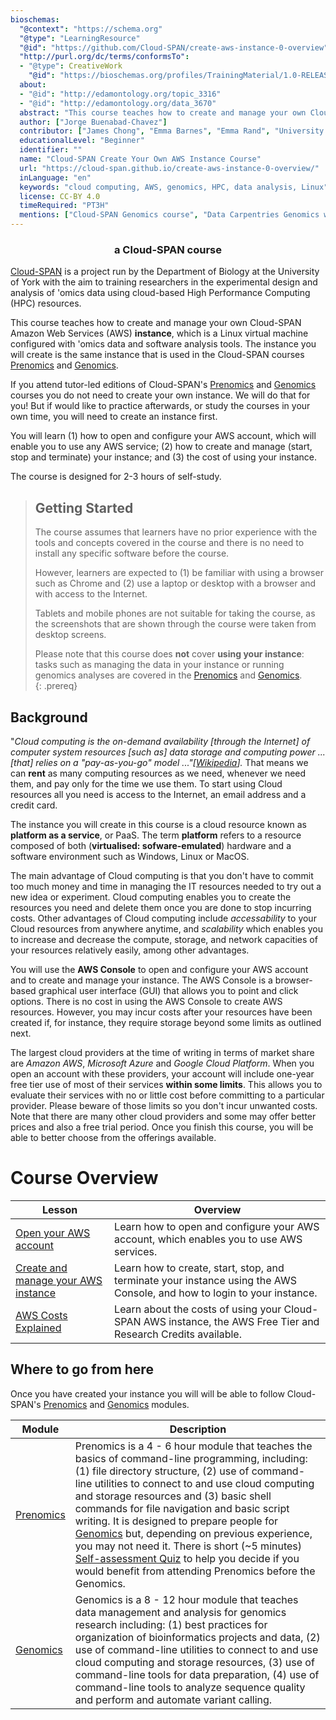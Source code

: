 ```yaml
---
bioschemas:
  "@context": "https://schema.org"
  "@type": "LearningResource"
  "@id": "https://github.com/Cloud-SPAN/create-aws-instance-0-overview"
  "http://purl.org/dc/terms/conformsTo":
  - "@type": CreativeWork
    "@id": "https://bioschemas.org/profiles/TrainingMaterial/1.0-RELEASE"
  about:
  - "@id": "http://edamontology.org/topic_3316"
  - "@id": "http://edamontology.org/data_3670"
  abstract: "This course teaches how to create and manage your own Cloud-SPAN Amazon Web Services (AWS) instance, which is a Linux virtual machine configured with ‘omics data and software analysis tools. The instance you will create is the same instance that is used in the Cloud-SPAN courses Prenomics and Genomics.."
  author: ["Jorge Buenabad-Chavez"]
  contributor: ["James Chong", "Emma Barnes", "Emma Rand", "University of York", "Software Sustainability Institute"]
  educationalLevel: "Beginner"
  identifier: ""
  name: "Cloud-SPAN Create Your Own AWS Instance Course"
  url: "https://cloud-span.github.io/create-aws-instance-0-overview/"
  inLanguage: "en"
  keywords: "cloud computing, AWS, genomics, HPC, data analysis, Linux"
  license: CC-BY 4.0
  timeRequired: "PT3H"
  mentions: ["Cloud-SPAN Genomics course", "Data Carpentries Genomics workshop", "Amazon Web Services"]
---
```

<h3 align="center">a Cloud-SPAN course</h3>

[Cloud-SPAN](https://cloud-span.york.ac.uk) is a project run by the Department of Biology at the University of York with the aim to training researchers in the experimental design and analysis of 'omics data using cloud-based High Performance Computing (HPC) resources.

This course teaches how to create and manage your own Cloud-SPAN Amazon Web Services (AWS) **instance**, which is a Linux virtual machine configured with 'omics data and software analysis tools. The instance you will create is the same instance that is used in the Cloud-SPAN courses [Prenomics](https://cloud-span.github.io/prenomics00-intro/) and [Genomics](https://cloud-span.github.io/00genomics). 

If you attend tutor-led editions of Cloud-SPAN's [Prenomics](https://cloud-span.github.io/prenomics00-intro/) and [Genomics](https://cloud-span.github.io/00genomics) courses you do not need to create your own instance. We will do that for you! But if would like to practice afterwards, or study the courses in your own time, you will need to create an instance first.

You will learn (1) how to open and configure your AWS account, which will enable you to use any AWS service; (2) how to create and manage (start, stop and terminate) your instance; and (3) the cost of using your instance. 

The course is designed for 2-3 hours of self-study.

> ## Getting Started
>
> The course assumes that learners have no prior experience with the tools and concepts covered in the course and there is no need to install any specific software before the course. 
>
> However, learners are expected to (1) be familiar with using a browser such as Chrome and (2) use a laptop or desktop with a browser and with access to the Internet. 
>
> Tablets and mobile phones are not suitable for taking the course, as the screenshots that are shown through the course were taken from desktop screens. 
>
> Please note that this course does **not** cover **using your instance**: tasks such as managing the data in your instance or running genomics analyses are covered in the [Prenomics](https://cloud-span.github.io/prenomics00-intro/) and [Genomics](https://cloud-span.github.io/genomics01-intro).  
{: .prereq}

## Background

"*Cloud computing is the on-demand availability \[through the Internet\] of computer system resources \[such as\] data storage and computing power ... \[that\] relies on a "pay-as-you-go" model ..."\[[Wikipedia](https://en.wikipedia.org/wiki/Cloud_computing)\].* That means we can **rent** as many computing resources as we need, whenever we need them, and pay only for the time we use them. To start using Cloud resources all you need is access to the Internet, an email address and a credit card. 

The instance you will create in this course is a cloud resource known as **platform as a service**, or PaaS. The term **platform** refers to a resource composed of both (**virtualised: sofware-emulated**) hardware and a software environment such as Windows, Linux or MacOS. 

The main advantage of Cloud computing is that you don't have to commit too much money and time in managing the IT resources needed to try out a new idea or experiment. Cloud computing enables you to create the resources you need and delete them once you are done to stop incurring costs. Other advantages of Cloud computing include *accessability* to your Cloud resources from anywhere anytime, and *scalability* which enables you to increase and decrease the compute, storage, and network capacities of your resources relatively easily, among other advantages.

You will use the **AWS Console** to open and configure your AWS account and to create and manage your instance. The AWS Console is a browser-based graphical user interface (GUI) that allows you to point and click options. There is no cost in using the AWS Console to create AWS resources. However, you may incur costs after your resources have been created if, for instance, they require storage beyond some limits as outlined next.  

The largest cloud providers at the time of writing in terms of market share are *Amazon AWS*, *Microsoft Azure* and *Google Cloud Platform*. When you open an account with these providers, your account will include one-year free tier use of most of their services **within some limits**. This allows you to evaluate their services with no or little cost before committing to a particular provider. Please beware of those limits so you don't incur unwanted costs. Note that there are many other cloud providers and some may offer better prices and also a free trial period. Once you finish this course, you will be able to better choose from the offerings available.

# Course Overview

| Lesson                     | Overview |
| -------------------------- | ---------|
| [Open your AWS account](https://cloud-span.github.io/create-aws-instance-1-open-account/) | Learn how to open and configure your AWS account, which enables you to use AWS services.|
| [Create and manage your AWS instance](https://cloud-span.github.io/create-aws-instance-2-manage-instance/)| Learn how to create, start, stop, and terminate your instance using the AWS Console, and how to login to your instance. |
| [AWS Costs Explained](https://cloud-span.github.io/create-aws-instance-3-costs-explained/) | Learn about the costs of using your Cloud-SPAN AWS instance, the AWS Free Tier and Research Credits available.|

## Where to go from here
Once you have created your instance you will will be able to follow Cloud-SPAN's [Prenomics](https://cloud-span.github.io/prenomics00-intro/) and [Genomics](https://cloud-span.github.io/00genomics) modules. 

| Module                     | Description |
| -------------------------- | ---------|
| [Prenomics](https://cloud-span.github.io/prenomics00-intro/)| Prenomics is a 4 - 6 hour module that teaches the basics of command-line programming, including: (1) file directory structure, (2) use of command-line utilities to connect to and use cloud computing and storage resources and (3) basic shell commands for file navigation and basic script writing. It is designed to prepare people for  [Genomics](https://cloud-span.github.io/00genomics) but, depending on previous experience, you may not need it. There is short (~5 minutes) [Self-assessment Quiz](https://shiny.york.ac.uk/er13/prenomics-quiz/#section-why) to help you decide if you would benefit from attending Prenomics before the Genomics.|
| [Genomics](https://cloud-span.github.io/00genomics/) | Genomics is a 8 - 12 hour module that teaches data management and analysis for genomics research including: (1) best practices for organization of bioinformatics projects and data, (2) use of command-line utilities to connect to and use cloud computing and storage resources, (3) use of command-line tools for data preparation, (4) use of command-line tools to analyze sequence quality and perform and automate variant calling. |

